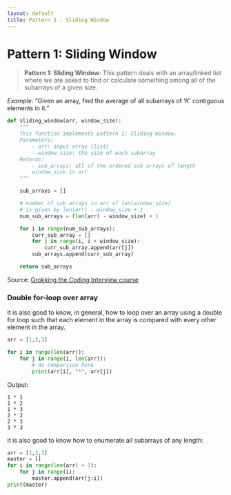 ```yaml
---
layout: default
title: Pattern 1 - Sliding Window 
---
```


# Pattern 1: Sliding Window 

> **Pattern 1: Sliding Window**: This pattern deals with an array/linked list where we are asked to find or calculate something among all of the subarrays of a given size.

*Example*: “Given an array, find the average of all subarrays of ‘$K$’ contiguous elements in it.”


```python
def sliding_window(arr, window_size):
	"""
	This function implements pattern 1: Sliding Window. 
	Parameters:
		- arr: input array (list)
		- window_size: the size of each subarray 
	Returns:
		- sub_arrays: all of the ordered sub arrays of length 
		window_size in arr  
	""" 

	sub_arrays = []

	# number of sub arrays in arr of len(window_size) 
	# is given by len(arr) - window_size + 1
	num_sub_arrays = (len(arr) - window_size) + 1

	for i in range(num_sub_arrays):
		curr_sub_array = []
		for j in range(i, i + window_size):
			curr_sub_array.append(arr[j])
		sub_arrays.append(curr_sub_array)

	return sub_arrays
```

Source: [Grokking the Coding Interview course](https://www.educative.io/courses/grokking-the-coding-interview)


### Double for-loop over array 

It is also good to know, in general, how to loop over an array using a double for loop such that each element in the array is compared with every other element in the array. 

```python
arr = [1,2,3]

for i in range(len(arr)):
    for j in range(i, len(arr)):
        # do comparison here 
        print(arr[i], "*", arr[j])
```

Output: 
```
1 * 1
1 * 2
1 * 3
2 * 2
2 * 3
3 * 3
```
It is also good to know how to enumerate all subarrays of any length: 

```python
arr = [1,2,3]
master = []
for i in range(len(arr) + 1):
    for j in range(i):
        master.append(arr[j:i])
print(master) 
```



